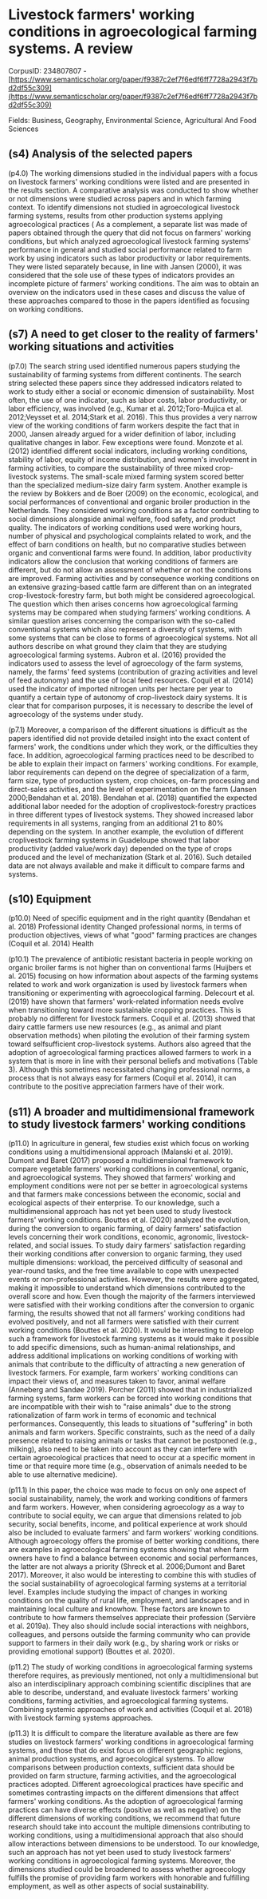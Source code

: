 # Livestock farmers' working conditions in agroecological farming systems. A review

CorpusID: 234807807 - [https://www.semanticscholar.org/paper/f9387c2ef7f6edf6ff7728a2943f7bd2df55c309](https://www.semanticscholar.org/paper/f9387c2ef7f6edf6ff7728a2943f7bd2df55c309)

Fields: Business, Geography, Environmental Science, Agricultural And Food Sciences

## (s4) Analysis of the selected papers
(p4.0) The working dimensions studied in the individual papers with a focus on livestock farmers' working conditions were listed and are presented in the results section. A comparative analysis was conducted to show whether or not dimensions were studied across papers and in which farming context. To identify dimensions not studied in agroecological livestock farming systems, results from other production systems applying agroecological practices ( As a complement, a separate list was made of papers obtained through the query that did not focus on farmers' working conditions, but which analyzed agroecological livestock farming systems' performance in general and studied social performance related to farm work by using indicators such as labor productivity or labor requirements. They were listed separately because, in line with Jansen (2000), it was considered that the sole use of these types of indicators provides an incomplete picture of farmers' working conditions. The aim was to obtain an overview on the indicators used in these cases and discuss the value of these approaches compared to those in the papers identified as focusing on working conditions.
## (s7) A need to get closer to the reality of farmers' working situations and activities
(p7.0) The search string used identified numerous papers studying the sustainability of farming systems from different continents. The search string selected these papers since they addressed indicators related to work to study either a social or economic dimension of sustainability. Most often, the use of one indicator, such as labor costs, labor productivity, or labor efficiency, was involved (e.g., Kumar et al. 2012;Toro-Mujica et al. 2012;Veysset et al. 2014;Stark et al. 2016). This thus provides a very narrow view of the working conditions of farm workers despite the fact that in 2000, Jansen already argued for a wider definition of labor, including qualitative changes in labor. Few exceptions were found. Monzote et al. (2012) identified different social indicators, including working conditions, stability of labor, equity of income distribution, and women's involvement in farming activities, to compare the sustainability of three mixed crop-livestock systems. The small-scale mixed farming system scored better than the specialized medium-size dairy farm system. Another example is the review by Bokkers and de Boer (2009) on the economic, ecological, and social performances of conventional and organic broiler production in the Netherlands. They considered working conditions as a factor contributing to social dimensions alongside animal welfare, food safety, and product quality. The indicators of working conditions used were working hours, number of physical and psychological complaints related to work, and the effect of barn conditions on health, but no comparative studies between organic and conventional farms were found. In addition, labor productivity indicators allow the conclusion that working conditions of farmers are different, but do not allow an assessment of whether or not the conditions are improved. Farming activities and by consequence working conditions on an extensive grazing-based cattle farm are different than on an integrated crop-livestock-forestry farm, but both might be considered agroecological. The question which then arises concerns how agroecological farming systems may be compared when studying farmers' working conditions. A similar question arises concerning the comparison with the so-called conventional systems which also represent a diversity of systems, with some systems that can be close to forms of agroecological systems. Not all authors describe on what ground they claim that they are studying agroecological farming systems. Aubron et al. (2016) provided the indicators used to assess the level of agroecology of the farm systems, namely, the farms' feed systems (contribution of grazing activities and level of feed autonomy) and the use of local feed resources. Coquil et al. (2014) used the indicator of imported nitrogen units per hectare per year to quantify a certain type of autonomy of crop-livestock dairy systems. It is clear that for comparison purposes, it is necessary to describe the level of agroecology of the systems under study.

(p7.1) Moreover, a comparison of the different situations is difficult as the papers identified did not provide detailed insight into the exact content of farmers' work, the conditions under which they work, or the difficulties they face. In addition, agroecological farming practices need to be described to be able to explain their impact on farmers' working conditions. For example, labor requirements can depend on the degree of specialization of a farm, farm size, type of production system, crop choices, on-farm processing and direct-sales activities, and the level of experimentation on the farm (Jansen 2000;Bendahan et al. 2018). Bendahan et al. (2018) quantified the expected additional labor needed for the adoption of croplivestock-forestry practices in three different types of livestock systems. They showed increased labor requirements in all systems, ranging from an additional 21 to 80% depending on the system. In another example, the evolution of different croplivestock farming systems in Guadeloupe showed that labor productivity (added value/work day) depended on the type of crops produced and the level of mechanization (Stark et al. 2016). Such detailed data are not always available and make it difficult to compare farms and systems.
## (s10) Equipment
(p10.0) Need of specific equipment and in the right quantity (Bendahan et al. 2018) Professional identity Changed professional norms, in terms of production objectives, views of what "good" farming practices are changes (Coquil et al. 2014) Health

(p10.1) The prevalence of antibiotic resistant bacteria in people working on organic broiler farms is not higher than on conventional farms (Huijbers et al. 2015) focusing on how information about aspects of the farming systems related to work and work organization is used by livestock farmers when transitioning or experimenting with agroecological farming. Delecourt et al. (2019) have shown that farmers' work-related information needs evolve when transitioning toward more sustainable cropping practices. This is probably no different for livestock farmers. Coquil et al. (2013) showed that dairy cattle farmers use new resources (e.g., as animal and plant observation methods) when piloting the evolution of their farming system toward selfsufficient crop-livestock systems. Authors also agreed that the adoption of agroecological farming practices allowed farmers to work in a system that is more in line with their personal beliefs and motivations (Table 3). Although this sometimes necessitated changing professional norms, a process that is not always easy for farmers (Coquil et al. 2014), it can contribute to the positive appreciation farmers have of their work.
## (s11) A broader and multidimensional framework to study livestock farmers' working conditions
(p11.0) In agriculture in general, few studies exist which focus on working conditions using a multidimensional approach (Malanski et al. 2019). Dumont and Baret (2017) proposed a multidimensional framework to compare vegetable farmers' working conditions in conventional, organic, and agroecological systems. They showed that farmers' working and employment conditions were not per se better in agroecological systems and that farmers make concessions between the economic, social and ecological aspects of their enterprise. To our knowledge, such a multidimensional approach has not yet been used to study livestock farmers' working conditions. Bouttes et al. (2020) analyzed the evolution, during the conversion to organic farming, of dairy farmers' satisfaction levels concerning their work conditions, economic, agronomic, livestock-related, and social issues. To study dairy farmers' satisfaction regarding their working conditions after conversion to organic farming, they used multiple dimensions: workload, the perceived difficulty of seasonal and year-round tasks, and the free time available to cope with unexpected events or non-professional activities. However, the results were aggregated, making it impossible to understand which dimensions contributed to the overall score and how. Even though the majority of the farmers interviewed were satisfied with their working conditions after the conversion to organic farming, the results showed that not all farmers' working conditions had evolved positively, and not all farmers were satisfied with their current working conditions (Bouttes et al. 2020). It would be interesting to develop such a framework for livestock farming systems as it would make it possible to add specific dimensions, such as human-animal relationships, and address additional implications on working conditions of working with animals that contribute to the difficulty of attracting a new generation of livestock farmers. For example, farm workers' working conditions can impact their views of, and measures taken to favor, animal welfare (Anneberg and Sandøe 2019). Porcher (2011) showed that in industrialized farming systems, farm workers can be forced into working conditions that are incompatible with their wish to "raise animals" due to the strong rationalization of farm work in terms of economic and technical performances. Consequently, this leads to situations of "suffering" in both animals and farm workers. Specific constraints, such as the need of a daily presence related to raising animals or tasks that cannot be postponed (e.g., milking), also need to be taken into account as they can interfere with certain agroecological practices that need to occur at a specific moment in time or that require more time (e.g., observation of animals needed to be able to use alternative medicine).

(p11.1) In this paper, the choice was made to focus on only one aspect of social sustainability, namely, the work and working conditions of farmers and farm workers. However, when considering agroecology as a way to contribute to social equity, we can argue that dimensions related to job security, social benefits, income, and political experience at work should also be included to evaluate farmers' and farm workers' working conditions. Although agroecology offers the promise of better working conditions, there are examples in agroecological farming systems showing that when farm owners have to find a balance between economic and social performances, the latter are not always a priority (Shreck et al. 2006;Dumont and Baret 2017). Moreover, it also would be interesting to combine this with studies of the social sustainability of agroecological farming systems at a territorial level. Examples include studying the impact of changes in working conditions on the quality of rural life, employment, and landscapes and in maintaining local culture and knowhow. These factors are known to contribute to how farmers themselves appreciate their profession (Servière et al. 2019a). They also should include social interactions with neighbors, colleagues, and persons outside the farming community who can provide support to farmers in their daily work (e.g., by sharing work or risks or providing emotional support) (Bouttes et al. 2020).

(p11.2) The study of working conditions in agroecological farming systems therefore requires, as previously mentioned, not only a multidimensional but also an interdisciplinary approach combining scientific disciplines that are able to describe, understand, and evaluate livestock farmers' working conditions, farming activities, and agroecological farming systems. Combining systemic approaches of work and activities (Coquil et al. 2018) with livestock farming systems approaches.

(p11.3) It is difficult to compare the literature available as there are few studies on livestock farmers' working conditions in agroecological farming systems, and those that do exist focus on different geographic regions, animal production systems, and agroecological systems. To allow comparisons between production contexts, sufficient data should be provided on farm structure, farming activities, and the agroecological practices adopted. Different agroecological practices have specific and sometimes contrasting impacts on the different dimensions that affect farmers' working conditions. As the adoption of agroecological farming practices can have diverse effects (positive as well as negative) on the different dimensions of working conditions, we recommend that future research should take into account the multiple dimensions contributing to working conditions, using a multidimensional approach that also should allow interactions between dimensions to be understood. To our knowledge, such an approach has not yet been used to study livestock farmers' working conditions in agroecological farming systems. Moreover, the dimensions studied could be broadened to assess whether agroecology fulfills the promise of providing farm workers with honorable and fulfilling employment, as well as other aspects of social sustainability.
